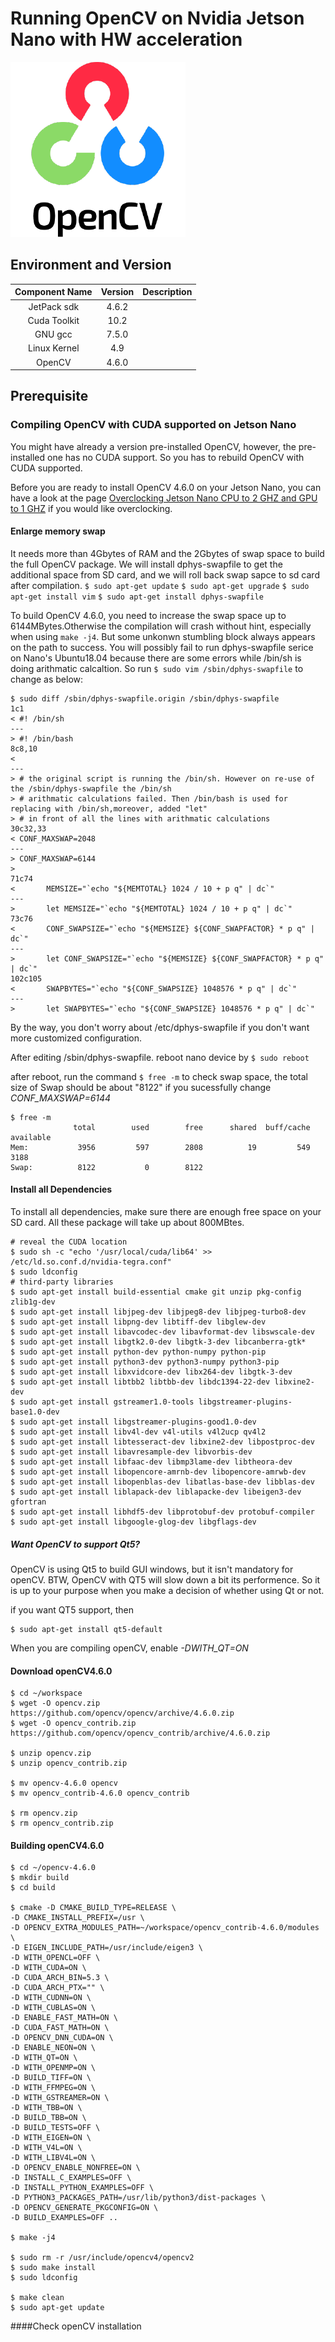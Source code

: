 # Running OpenCV on Nvidia Jetson Nano with HW acceleration
![](../../../asset/opencv/img/openCV_logo.png)
## Environment and Version

| Component Name  | Version  | Description |
| :------------: |:---------------:| :-----:|
| JetPack sdk  | 4.6.2 |  |
| Cuda Toolkit     | 10.2        |   |
| GNU gcc | 7.5.0        |    |
| Linux Kernel     | 4.9        |  |
| OpenCV | 4.6.0        |    |


## Prerequisite
### Compiling OpenCV with CUDA supported on Jetson Nano 

You might have already a version pre-installed OpenCV, however, the pre-installed one has no CUDA support. So you has to rebuild OpenCV with CUDA supported.

Before you are ready to install OpenCV 4.6.0 on your Jetson Nano, you can have a look at the page [Overclocking Jetson Nano CPU to 2 GHZ and GPU to 1 GHZ](https://qengineering.eu/overclocking-the-jetson-nano.html) if you would like overclocking.

#### Enlarge memory swap

It needs more than 4Gbytes of RAM and the 2Gbytes of swap space to build the full OpenCV package. We will install dphys-swapfile to get the additional space from SD card, and we will roll back swap sapce to sd card after compilation.
`$ sudo apt-get update`
`$ sudo apt-get upgrade`
`$ sudo apt-get install vim`
`$ sudo apt-get install dphys-swapfile`

To build OpenCV 4.6.0, you need to increase the swap space up to 6144MBytes.Otherwise the compilation will crash without hint, especially when using `make -j4`.
But some unkonwn stumbling block always appears on the path to success. You will possibly fail to run dphys-swapfile serice on Nano's Ubuntu18.04 because there are some errors while /bin/sh is doing arithmatic calcaltion. So run `$ sudo vim /sbin/dphys-swapfile` to change as below:
``` shell
$ sudo diff /sbin/dphys-swapfile.origin /sbin/dphys-swapfile
1c1
< #! /bin/sh
---
> #! /bin/bash
8c8,10
<
---
> # the original script is running the /bin/sh. However on re-use of the /sbin/dphys-swapfile the /bin/sh
> # arithmatic calculations failed. Then /bin/bash is used for replacing with /bin/sh,moreover, added "let"
> # in front of all the lines with arithmatic calculations
30c32,33
< CONF_MAXSWAP=2048
---
> CONF_MAXSWAP=6144
>
71c74
<       MEMSIZE="`echo "${MEMTOTAL} 1024 / 10 + p q" | dc`"
---
>       let MEMSIZE="`echo "${MEMTOTAL} 1024 / 10 + p q" | dc`"
73c76
<       CONF_SWAPSIZE="`echo "${MEMSIZE} ${CONF_SWAPFACTOR} * p q" | dc`"
---
>       let CONF_SWAPSIZE="`echo "${MEMSIZE} ${CONF_SWAPFACTOR} * p q" | dc`"
102c105
<       SWAPBYTES="`echo "${CONF_SWAPSIZE} 1048576 * p q" | dc`"
---
>       let SWAPBYTES="`echo "${CONF_SWAPSIZE} 1048576 * p q" | dc`"

```
By the way, you don't worry about /etc/dphys-swapfile if you don't want more customized configuration.

After editing /sbin/dphys-swapfile. reboot nano device by  `$ sudo reboot`

after reboot, run the command `$ free -m` to check swap space, the total size of Swap should be about "8122" if you sucessfully change *CONF_MAXSWAP=6144* 

``` shell
$ free -m
              total        used        free      shared  buff/cache   available
Mem:           3956         597        2808          19         549        3188
Swap:          8122           0        8122

```

#### Install all Dependencies

To install all dependencies, make sure there are enough free space on your SD card. All these package will take up about 800MBtes. 

``` shell
# reveal the CUDA location
$ sudo sh -c "echo '/usr/local/cuda/lib64' >> /etc/ld.so.conf.d/nvidia-tegra.conf"
$ sudo ldconfig
# third-party libraries
$ sudo apt-get install build-essential cmake git unzip pkg-config zlib1g-dev
$ sudo apt-get install libjpeg-dev libjpeg8-dev libjpeg-turbo8-dev
$ sudo apt-get install libpng-dev libtiff-dev libglew-dev
$ sudo apt-get install libavcodec-dev libavformat-dev libswscale-dev
$ sudo apt-get install libgtk2.0-dev libgtk-3-dev libcanberra-gtk*
$ sudo apt-get install python-dev python-numpy python-pip
$ sudo apt-get install python3-dev python3-numpy python3-pip
$ sudo apt-get install libxvidcore-dev libx264-dev libgtk-3-dev
$ sudo apt-get install libtbb2 libtbb-dev libdc1394-22-dev libxine2-dev
$ sudo apt-get install gstreamer1.0-tools libgstreamer-plugins-base1.0-dev
$ sudo apt-get install libgstreamer-plugins-good1.0-dev
$ sudo apt-get install libv4l-dev v4l-utils v4l2ucp qv4l2
$ sudo apt-get install libtesseract-dev libxine2-dev libpostproc-dev
$ sudo apt-get install libavresample-dev libvorbis-dev
$ sudo apt-get install libfaac-dev libmp3lame-dev libtheora-dev
$ sudo apt-get install libopencore-amrnb-dev libopencore-amrwb-dev
$ sudo apt-get install libopenblas-dev libatlas-base-dev libblas-dev
$ sudo apt-get install liblapack-dev liblapacke-dev libeigen3-dev gfortran
$ sudo apt-get install libhdf5-dev libprotobuf-dev protobuf-compiler
$ sudo apt-get install libgoogle-glog-dev libgflags-dev
```
##### Want OpenCV to support Qt5?

OpenCV is using Qt5 to build GUI windows, but it isn't  mandatory for openCV. BTW, OpenCV with QT5 will slow down a bit its performence. So it is up to your purpose when you make a decision of whether using Qt or not.

if you want QT5 support, then
``` shell
$ sudo apt-get install qt5-default
```
When you are compiling openCV, enable *-DWITH_QT=ON*

#### Download openCV4.6.0
``` shell
$ cd ~/workspace
$ wget -O opencv.zip https://github.com/opencv/opencv/archive/4.6.0.zip
$ wget -O opencv_contrib.zip https://github.com/opencv/opencv_contrib/archive/4.6.0.zip

$ unzip opencv.zip
$ unzip opencv_contrib.zip

$ mv opencv-4.6.0 opencv
$ mv opencv_contrib-4.6.0 opencv_contrib

$ rm opencv.zip
$ rm opencv_contrib.zip
```

#### Building openCV4.6.0
``` shell
$ cd ~/opencv-4.6.0
$ mkdir build
$ cd build

$ cmake -D CMAKE_BUILD_TYPE=RELEASE \
-D CMAKE_INSTALL_PREFIX=/usr \
-D OPENCV_EXTRA_MODULES_PATH=~/workspace/opencv_contrib-4.6.0/modules \
-D EIGEN_INCLUDE_PATH=/usr/include/eigen3 \
-D WITH_OPENCL=OFF \
-D WITH_CUDA=ON \
-D CUDA_ARCH_BIN=5.3 \
-D CUDA_ARCH_PTX="" \
-D WITH_CUDNN=ON \
-D WITH_CUBLAS=ON \
-D ENABLE_FAST_MATH=ON \
-D CUDA_FAST_MATH=ON \
-D OPENCV_DNN_CUDA=ON \
-D ENABLE_NEON=ON \
-D WITH_QT=ON \
-D WITH_OPENMP=ON \
-D BUILD_TIFF=ON \
-D WITH_FFMPEG=ON \
-D WITH_GSTREAMER=ON \
-D WITH_TBB=ON \
-D BUILD_TBB=ON \
-D BUILD_TESTS=OFF \
-D WITH_EIGEN=ON \
-D WITH_V4L=ON \
-D WITH_LIBV4L=ON \
-D OPENCV_ENABLE_NONFREE=ON \
-D INSTALL_C_EXAMPLES=OFF \
-D INSTALL_PYTHON_EXAMPLES=OFF \
-D PYTHON3_PACKAGES_PATH=/usr/lib/python3/dist-packages \
-D OPENCV_GENERATE_PKGCONFIG=ON \
-D BUILD_EXAMPLES=OFF ..

$ make -j4

$ sudo rm -r /usr/include/opencv4/opencv2
$ sudo make install
$ sudo ldconfig

$ make clean
$ sudo apt-get update

```
####Check openCV installation

